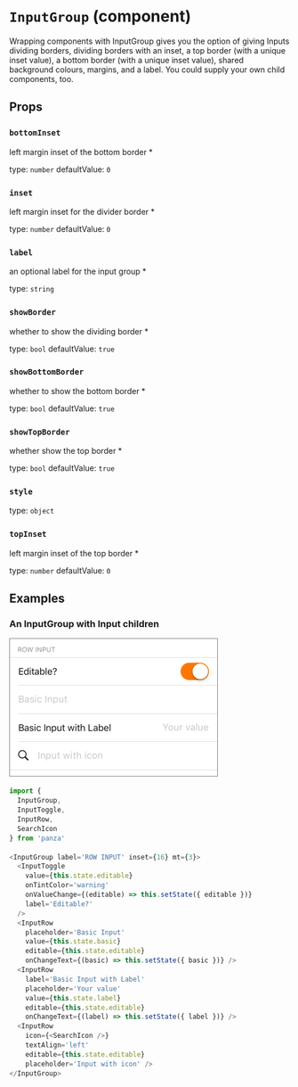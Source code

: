 `InputGroup` (component)
========================

Wrapping components with InputGroup gives you the
option of giving Inputs dividing borders, dividing
borders with an inset, a top border (with a unique inset value),
a bottom border (with a unique inset value), shared background
colours, margins, and a label. You could supply your own
child components, too.

Props
-----

### `bottomInset`

left margin inset of the bottom border *

type: `number`
defaultValue: `0`


### `inset`

left margin inset for the divider border *

type: `number`
defaultValue: `0`


### `label`

an optional label for the input group *

type: `string`


### `showBorder`

whether to show the dividing border *

type: `bool`
defaultValue: `true`


### `showBottomBorder`

whether to show the bottom border *

type: `bool`
defaultValue: `true`


### `showTopBorder`

whether show the top border *

type: `bool`
defaultValue: `true`


### `style`

type: `object`


### `topInset`

left margin inset of the top border *

type: `number`
defaultValue: `0`

## Examples


### An InputGroup with Input children

![Input group](images/InputGroup.png)

```javascript
import {
  InputGroup,
  InputToggle,
  InputRow,
  SearchIcon
} from 'panza'

<InputGroup label='ROW INPUT' inset={16} mt={3}>
  <InputToggle
    value={this.state.editable}
    onTintColor='warning'
    onValueChange={(editable) => this.setState({ editable })}
    label='Editable?'
  />
  <InputRow
    placeholder='Basic Input'
    value={this.state.basic}
    editable={this.state.editable}
    onChangeText={(basic) => this.setState({ basic })} />
  <InputRow
    label='Basic Input with Label'
    placeholder='Your value'
    value={this.state.label}
    editable={this.state.editable}
    onChangeText={(label) => this.setState({ label })} />
  <InputRow
    icon={<SearchIcon />}
    textAlign='left'
    editable={this.state.editable}
    placeholder='Input with icon' />
</InputGroup>
```
